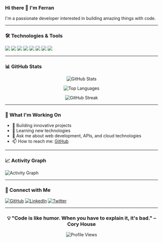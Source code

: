### Hi there 👋 I'm Ferran

I'm a passionate developer interested in building amazing things with code.

---

### 🛠️ Technologies & Tools

![](https://img.shields.io/badge/Code-JavaScript-informational?style=flat&logo=javascript&logoColor=white&color=F7DF1E)
![](https://img.shields.io/badge/Code-TypeScript-informational?style=flat&logo=typescript&logoColor=white&color=3178C6)
![](https://img.shields.io/badge/Code-Python-informational?style=flat&logo=python&logoColor=white&color=3776AB)
![](https://img.shields.io/badge/Code-React-informational?style=flat&logo=react&logoColor=white&color=61DAFB)
![](https://img.shields.io/badge/Code-Node.js-informational?style=flat&logo=node.js&logoColor=white&color=339933)
![](https://img.shields.io/badge/Tools-Git-informational?style=flat&logo=git&logoColor=white&color=F05032)
![](https://img.shields.io/badge/Tools-Docker-informational?style=flat&logo=docker&logoColor=white&color=2496ED)
![](https://img.shields.io/badge/Editor-VS_Code-informational?style=flat&logo=visual-studio-code&logoColor=white&color=007ACC)

---

### 📊 GitHub Stats

<div align="center">

![GitHub Stats](https://github-readme-stats.vercel.app/api?username=ferranschen&show_icons=true&theme=radical&hide_border=true&include_all_commits=true&count_private=true)

![Top Languages](https://github-readme-stats.vercel.app/api/top-langs/?username=ferranschen&layout=compact&theme=radical&hide_border=true)

![GitHub Streak](https://github-readme-streak-stats.herokuapp.com/?user=ferranschen&theme=radical&hide_border=true)

</div>

---

### 🚀 What I'm Working On

- 🔭 Building innovative projects
- 🌱 Learning new technologies
- 💬 Ask me about web development, APIs, and cloud technologies
- 📫 How to reach me: [GitHub](https://github.com/ferranschen)

---

### 📈 Activity Graph

![Activity Graph](https://github-readme-activity-graph.vercel.app/graph?username=ferranschen&theme=radical&hide_border=true&area=true)

---

### 🤝 Connect with Me

[![GitHub](https://img.shields.io/badge/GitHub-100000?style=for-the-badge&logo=github&logoColor=white)](https://github.com/ferranschen)
[![LinkedIn](https://img.shields.io/badge/LinkedIn-0077B5?style=for-the-badge&logo=linkedin&logoColor=white)](https://linkedin.com/in/ferranschen)
[![Twitter](https://img.shields.io/badge/Twitter-1DA1F2?style=for-the-badge&logo=twitter&logoColor=white)](https://twitter.com/ferranschen)

---

<div align="center">

### 💡 "Code is like humor. When you have to explain it, it's bad." – Cory House

![Profile Views](https://komarev.com/ghpvc/?username=ferranschen&color=blueviolet&style=flat-square&label=Profile+Views)

</div>
